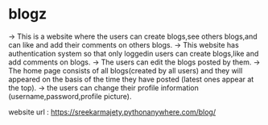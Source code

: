 # blogz

-> This is a website where the users can create blogs,see others blogs,and can like and add their comments on others blogs.
-> This website has authentication system so that only loggedin users can create blogs,like and add comments on blogs.
-> The users can edit the blogs posted by them.
-> The home page consists of all blogs(created by all users) and they will appeared on the basis of the time they have posted (latest ones appear at the top).
-> the users can change their profile information (username,password,profile picture).

website url : https://sreekarmajety.pythonanywhere.com/blog/
